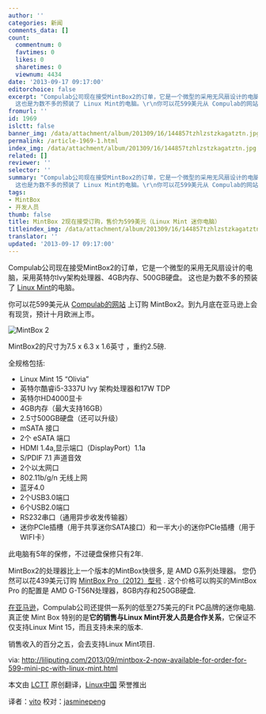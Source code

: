 ```yaml
---
author: ''
categories: 新闻
comments_data: []
count:
  commentnum: 0
  favtimes: 0
  likes: 0
  sharetimes: 0
  viewnum: 4434
date: '2013-09-17 09:17:00'
editorchoice: false
excerpt: "Compulab公司现在接受MintBox2的订单，它是一个微型的采用无风扇设计的电脑，采用英特尔Ivy架构处理器、4GB内存、500GB硬盘。
  这也是为数不多的预装了 Linux Mint的电脑。\r\n你可以花599美元从 Compulab的网站 上订购  ..."
fromurl: ''
id: 1969
islctt: false
banner_img: /data/attachment/album/201309/16/144857tzhlzstzkagatztn.jpg
permalink: /article-1969-1.html
index_img: /data/attachment/album/201309/16/144857tzhlzstzkagatztn.jpg
related: []
reviewer: ''
selector: ''
summary: "Compulab公司现在接受MintBox2的订单，它是一个微型的采用无风扇设计的电脑，采用英特尔Ivy架构处理器、4GB内存、500GB硬盘。
  这也是为数不多的预装了 Linux Mint的电脑。\r\n你可以花599美元从 Compulab的网站 上订购  ..."
tags:
- MintBox
- 开发人员
thumb: false
title: MintBox 2现在接受订购，售价为599美元（Linux Mint 迷你电脑）
titleindex_img: /data/attachment/album/201309/16/144857tzhlzstzkagatztn.jpg
translator: ''
updated: '2013-09-17 09:17:00'
---
```


Compulab公司现在接受MintBox2的订单，它是一个微型的采用无风扇设计的电脑，采用英特尔Ivy架构处理器、4GB内存、500GB硬盘。 这也是为数不多的预装了 [Linux Mint](http://linuxmint.com/)的电脑。


你可以花599美元从 [Compulab的网站](http://fit-pc.com/web/purchasing/order-mintbox/) 上订购 MintBox2。到九月底在亚马逊上会有现货，预计十月欧洲上市。


 ![MintBox 2](/data/attachment/album/201309/16/144857tzhlzstzkagatztn.jpg)


MintBox2的尺寸为7.5 x 6.3 x 1.6英寸 ，重约2.5磅.


全规格包括:


* Linux Mint 15 “Olivia”
* 英特尔酷睿i5-3337U Ivy 架构处理器和17W TDP
* 英特尔HD4000显卡
* 4GB内存（最大支持16GB）
* 2.5寸500GB硬盘（还可以升级）
* mSATA 接口
* 2个 eSATA 端口
* HDMI 1.4a,显示端口（DisplayPort）1.1a
* S/PDIF 7.1 声道音效
* 2个以太网口
* 802.11b/g/n 无线上网
* 蓝牙4.0
* 2个USB3.0端口
* 6个USB2.0端口
* RS232串口（通用异步收发传输器）
* 迷你PCIe插槽（用于共享迷你SATA接口）和一半大小的迷你PCIe插槽（用于WIFI卡）


此电脑有5年的保修，不过硬盘保修只有2年.


MintBox2的处理器比上一个版本的MintBox快很多, 是 AMD G系列处理器。 您仍然可以花439美元订购 [MintBox Pro（2012）型号](http://fit-pc.com/web/purchasing/order-mintbox/) . 这个价格可以购买的MintBox Pro 的配置是 AMD G-T56N处理器，8GB内存和250GB硬盘.


[在亚马逊](http://www.amazon.com/s/?_encoding=UTF8&camp=1789&creative=390957&field-brandtextbin=fit-PC3&linkCode=ur2&node=172282&tag=bradlindsdigi-20)，Compulab公司还提供一系列的低至275美元的Fit PC品牌的迷你电脑. 真正使 Mint Box 特别的是**它的销售与Linux Mint开发人员是合作关系**，它保证不仅支持Linux Mint 15，而且支持未来的版本.


销售收入的百分之五，会去支持Linux Mint项目.


via: <http://liliputing.com/2013/09/mintbox-2-now-available-for-order-for-599-mini-pc-with-linux-mint.html>


本文由 [LCTT](https://github.com/LCTT/TranslateProject) 原创翻译，[Linux中国](portal.php) 荣誉推出


译者：[vito](space/vito) 校对：[jasminepeng](space/jasminepeng)